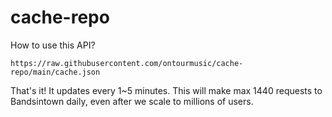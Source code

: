 # cache-repo

How to use this API?

```
https://raw.githubusercontent.com/ontourmusic/cache-repo/main/cache.json
```

That's it! It updates every 1~5 minutes. This will make max 1440 requests to Bandsintown daily, even after we scale to millions of users.
